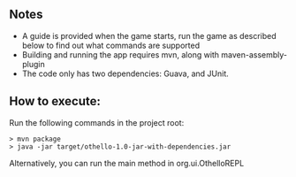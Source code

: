 ## Notes
- A guide is provided when the game starts, run the game as described below to find out what commands are supported
- Building and running the app requires mvn, along with maven-assembly-plugin
- The code only has two dependencies: Guava, and JUnit.

## How to execute:
Run the following commands in the project root:
```
> mvn package
> java -jar target/othello-1.0-jar-with-dependencies.jar 
```

Alternatively, you can run the main method in org.ui.OthelloREPL